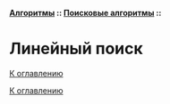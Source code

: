**[Алгоритмы](../../README.md#algorithms) :: [Поисковые алгоритмы](../../README.md#algorithms-search) ::**
# Линейный поиск

<!--

-->

[К оглавлению](../../README.md#algorithms-search)



[К оглавлению](../../README.md#algorithms-search)
